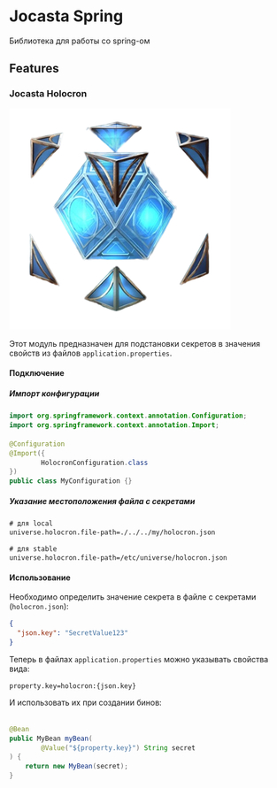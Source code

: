 # Jocasta Spring 

Библиотека для работы со spring-ом

## Features

### Jocasta Holocron

![](assets/holocron.webp)

Этот модуль предназначен для подстановки секретов
в значения свойств из файлов `application.properties`.

#### Подключение

##### Импорт конфигурации

```java
import org.springframework.context.annotation.Configuration;
import org.springframework.context.annotation.Import;

@Configuration
@Import({
        HolocronConfiguration.class
})
public class MyConfiguration {}
```

##### Указание местоположения файла с секретами

```properties
# для local
universe.holocron.file-path=./../../my/holocron.json
```

```properties
# для stable
universe.holocron.file-path=/etc/universe/holocron.json
```

#### Использование

Необходимо определить значение секрета в файле с
секретами (`holocron.json`):

```json
{
  "json.key": "SecretValue123"
}
```

Теперь в файлах `application.properties` можно
указывать свойства вида:

```properties
property.key=holocron:{json.key}
```

И использовать их при создании бинов:

```java

@Bean
public MyBean myBean(
        @Value("${property.key}") String secret
) {
    return new MyBean(secret);
}
```
